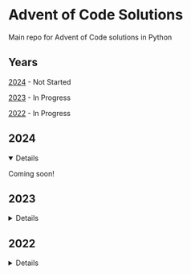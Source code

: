 # Advent of Code Solutions

Main repo for Advent of Code solutions in Python

## Years

[2024](#2024) - Not Started

[2023](#2023) - In Progress

[2022](#2022) - In Progress

## 2024

<details open>

Coming soon!

</details>

## 2023

<details>

[Day 01](/2023/day01.py) - Part 1 & 2

[Day 02](/2023/day02.py) - Part 1 & 2

Day 03

[Day 04](/2023/day04.py) - Part 1

</details>

## 2022

<details>

[Day 01](/2022/day01.py) - Part 1 & 2

[Day 02](/2022/day02.py) - Part 1 & 2

[Day 03](/2022/day02.py) - Part 1 & 2

[Day 04](/2022/day04.py) - Part 1

</details>
